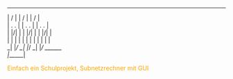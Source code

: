 ___  ___      ___  ___      ___  ___  
|  \/  |      |  \/  |      |  \/  |  
| .  . |      | .  . |      | .  . |  
| |\/| |      | |\/| |      | |\/| |  
| |  | |      | |  | |      | |  | |  
\_|  |_/      \_|  |_/      \_|  |_/
     ______      
    |______|

<span style="color:orange;">Einfach ein Schulprojekt, Subnetzrechner mit GUI</span>
